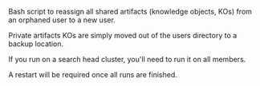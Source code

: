 Bash script to reassign all shared artifacts (knowledge objects, KOs) from an orphaned user to a new user. 

Private artifacts KOs are simply moved out of the users directory to a backup location.

If you run on a search head cluster, you'll need to run it on all members.

A restart will be required once all runs are finished.
